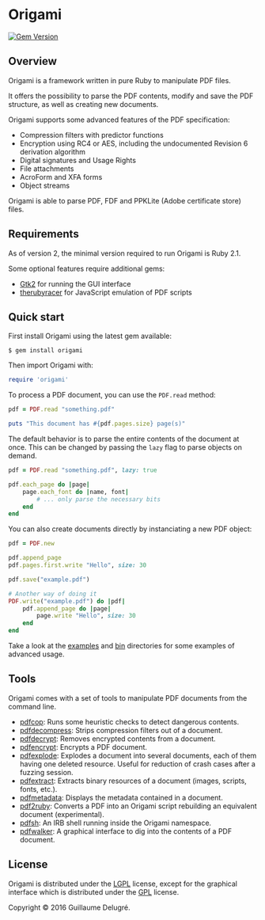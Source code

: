 Origami
=====
[![Gem Version](https://badge.fury.io/rb/origami.svg)](http://rubygems.org/gems/origami)

Overview
--------

Origami is a framework written in pure Ruby to manipulate PDF files.

It offers the possibility to parse the PDF contents, modify and save the PDF
structure, as well as creating new documents.

Origami supports some advanced features of the PDF specification:

* Compression filters with predictor functions
* Encryption using RC4 or AES, including the undocumented Revision 6 derivation algorithm
* Digital signatures and Usage Rights
* File attachments
* AcroForm and XFA forms
* Object streams

Origami is able to parse PDF, FDF and PPKLite (Adobe certificate store) files.

Requirements
------------

As of version 2, the minimal version required to run Origami is Ruby 2.1.

Some optional features require additional gems:

* [Gtk2][ruby-gtk2] for running the GUI interface
* [therubyracer][the-ruby-racer] for JavaScript emulation of PDF scripts

[ruby-gtk2]: https://rubygems.org/gems/gtk2
[the-ruby-racer]: https://rubygems.org/gems/therubyracer

Quick start
-----------

First install Origami using the latest gem available:

    $ gem install origami

Then import Origami with:

```ruby
require 'origami'
```

To process a PDF document, you can use the ``PDF.read`` method:

```ruby
pdf = PDF.read "something.pdf"

puts "This document has #{pdf.pages.size} page(s)"
```

The default behavior is to parse the entire contents of the document at once. This can be changed by passing the ``lazy`` flag to parse objects on demand.

```ruby
pdf = PDF.read "something.pdf", lazy: true

pdf.each_page do |page|
    page.each_font do |name, font|
        # ... only parse the necessary bits
    end
end
```

You can also create documents directly by instanciating a new PDF object:

```ruby
pdf = PDF.new

pdf.append_page
pdf.pages.first.write "Hello", size: 30

pdf.save("example.pdf")

# Another way of doing it
PDF.write("example.pdf") do |pdf|
    pdf.append_page do |page|
        page.write "Hello", size: 30
    end
end
```

Take a look at the [examples](examples) and [bin](bin) directories for some examples of advanced usage.

Tools
-----

Origami comes with a set of tools to manipulate PDF documents from the command line.

* [pdfcop](bin/pdfcop): Runs some heuristic checks to detect dangerous contents.
* [pdfdecompress](bin/pdfdecompress): Strips compression filters out of a document.
* [pdfdecrypt](bin/pdfdecrypt): Removes encrypted contents from a document.
* [pdfencrypt](bin/pdfencrypt): Encrypts a PDF document.
* [pdfexplode](bin/pdfexplode): Explodes a document into several documents, each of them having one deleted resource. Useful for reduction of crash cases after a fuzzing session.
* [pdfextract](bin/pdfextract): Extracts binary resources of a document (images, scripts, fonts, etc.).
* [pdfmetadata](bin/pdfmetadata): Displays the metadata contained in a document.
* [pdf2ruby](bin/pdf2ruby): Converts a PDF into an Origami script rebuilding an equivalent document (experimental).
* [pdfsh](bin/pdfsh): An IRB shell running inside the Origami namespace.
* [pdfwalker](bin/pdfwalker): A graphical interface to dig into the contents of a PDF document.


License
-------

Origami is distributed under the [LGPL](COPYING.LESSER) license, except for the graphical interface which is distributed under the [GPL](bin/gui/COPYING) license.

Copyright © 2016 Guillaume Delugré.
